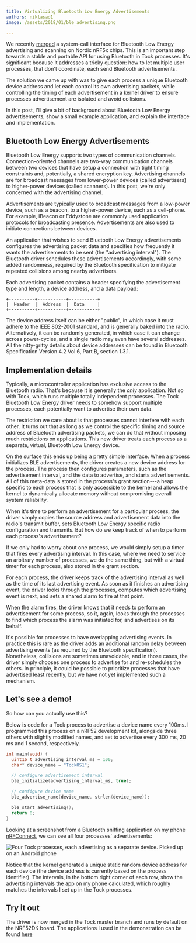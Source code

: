 ```yaml
---
title: Virtualizing Bluetooth Low Energy Advertisements
authors: niklasad1
image: /assets/2018/01/ble_advertising.png

---
```


We recently [merged](https://github.com/helena-project/tock/pull/661) a system-call
interface for Bluetooth Low Energy advertising and scanning on Nordic nRF5x chips.
This is an important step towards a stable and portable API for using Bluetooth
in Tock processes. It's significant because it addresses a tricky question:
how to let multiple user processes, that don't coordinate, each send Bluetooth
advertisements.

The solution we came up with was to give each process a unique Bluetooth device
address and let each control its own advertising packets, while controlling the
timing of each advertisement in a kernel driver to ensure processes
advertisement are isolated and avoid collisions.

In this post, I'll give a bit of background about Bluetooth Low Energy
advertisements, show a small example application, and explain the interface and
implementation.

## Bluetooth Low Energy Advertisements

Bluetooth Low Energy supports two types of communication channels.
Connection-oriented channels are two-way communication channels between two
devices that have setup a connection with tight timing constraints and,
potentially, a shared encryption key. Advertising channels are for broadcast
messages from lower-power devices (called advertisers) to higher-power devices
(called scanners). In this post, we're only concerned with the advertising
channel.

Advertisements are typically used to broadcast messages from a low-power device,
such as a beacon, to a higher-power device, such as a cell-phone. For example,
iBeacon or Eddystone are commonly used application protocols for broadcasting
presence. Advertisements are also used to initiate connections between devices.

An application that wishes to send Bluetooth Low Energy advertisements configures
the advertising packet data and specifies how frequently it wants the advertisements
to be sent (the "advertising interval"). The Bluetooth driver schedules these
advertisements accordingly, with some added randomness, required by the
Bluetooth specification to mitigate repeated collisions among nearby
advertisers.

Each advertising packet contains a header specifying the advertisement type and
length, a device address, and a data payload:

```
+----------+-----------+-----------+
|  Header  |  Address  |  Data     |
+----------+-----------+-----------+
```

The device address itself can be either "public", in which case it must adhere
to the IEEE 802-2001 standard, and is generally baked into the radio.
Alternatively, it can be randomly generated, in which case it can change across
power-cycles, and a single radio may even have several addresses. All the
nitty-gritty details about device addresses can be found in Bluetooth
Specification Version 4.2 Vol 6, Part B, section 1.3.1.

## Implementation details

Typically, a microcontroller application has exclusive access to the Bluetooth
radio. That's because it is generally the _only_ application. Not so with Tock,
which runs multiple totally independent processes.  The Tock Bluetooth Low
Energy driver needs to somehow support multiple processes, each potentially
want to advertise their own data.

The restriction we care about is that processes cannot interfere with each
other. It turns out that as long as we control the specific timing and source
address of Bluetooth advertising packets, we can do that without imposing much
restrictions on applications. This new driver treats each process as a separate,
virtual, Bluetooth Low Energy device.

On the surface this ends up being a pretty simple interface. When a process
initializes BLE advertisements, the driver creates a new device address for the
process. The process then configures parameters, such as the advertisement
interval, and the data to advertise, and starts advertisements. All of this
meta-data is stored in the process's grant section---a heap specific to each
process that is only accessible to the kernel and allows the kernel to
dynamically allocate memory without compromising overall system reliability.

When it's time to perform an advertisement for a particular process, the driver
simply copies the source address and advertisement data into the radio's
transmit buffer, sets Bluetooth Low Energy specific radio configuration and
transmits.  But how do we keep track of when to perform each process's
advertisement?

If we only had to worry about one process, we would simply setup a timer that
fires every advertising interval. In this case, where we need to service an
arbitrary number of processes, we do the same thing, but with a virtual timer
for each process, also stored in the grant section.

For each process, the driver keeps track of the advertising interval as well as
the time of its last advertising event. As soon as it finishes an advertising
event, the driver looks through the processes, computes which advertising event
is next, and sets a shared alarm to fire at that point.

When the alarm fires, the driver knows that it needs to perform an
advertisement for some process, so it, again, looks through the processes to
find which process the alarm was initiated for, and advertises on its behalf.

It's possible for processes to have overlapping advertising events. In practice
this is rare as the driver adds an additional random delay between advertising
events (as required by the Bluetooth specification). Nonetheless, collisions
are sometimes unavoidable, and in those cases, the driver simply chooses one
process to advertise for and re-schedules the others. In principle, it could be
possible to prioritize processes that have advertised least recently, but we
have not yet implemented such a mechanism.

## Let's see a demo!

So how can you actually use this?

Below is code for a Tock process to advertise a device name every 100ms. I
programmed this process on a nRF52 development kit, alongside three others with
slightly modified names, and set to advertise every 300 ms, 20 ms and 1 second,
respectively.

```c
int main(void) {
  uint16_t advertising_interval_ms = 100;
  char* device_name = "TockOS1";

  // configure advertisement interval
  ble_initialize(advertising_interval_ms, true);

  // configure device name
  ble_advertise_name(device_name, strlen(device_name));

  ble_start_advertising();
  return 0;
}
```

Looking at a screenshot from a Bluetooth sniffing application on my phone
[nRFConnect](https://play.google.com/store/apps/details?id=no.nordicsemi.android.mcp&hl=en),
we can see all four processes' advertisements:

![Four Tock processes, each advertising as a separate device. Picked up on an
Android phone]({{site.baseurl}}/assets/2018/01/ble_advertising.png)

Notice that the kernel generated a unique static random device address for each
device (the device address is currently based on the process identifier). The
intervals, in the bottom right corner of each row, show the advertising
intervals the app on my phone calculated, which roughly matches the intervals I
set up in the Tock processes.

## Try it out

The driver is now merged in the Tock master branch and runs by default on the
NRF52DK board. The applications I used in the demonstration can be found
[here](https://github.com/helena-project/tock/tree/master/userland/examples/tests/ble/ble_nrf5x_concurrency)
